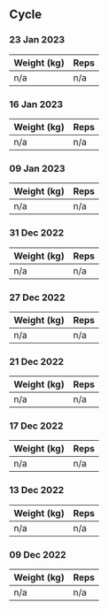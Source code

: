 ## Cycle

### 23 Jan 2023

| Weight (kg) | Reps |
| ----------- | ---- |
| n/a | n/a |

### 16 Jan 2023

| Weight (kg) | Reps |
| ----------- | ---- |
| n/a | n/a |

### 09 Jan 2023

| Weight (kg) | Reps |
| ----------- | ---- |
| n/a | n/a |

### 31 Dec 2022

| Weight (kg) | Reps |
| ----------- | ---- |
| n/a | n/a |

### 27 Dec 2022

| Weight (kg) | Reps |
| ----------- | ---- |
| n/a | n/a |

### 21 Dec 2022

| Weight (kg) | Reps |
| ----------- | ---- |
| n/a | n/a |

### 17 Dec 2022

| Weight (kg) | Reps |
| ----------- | ---- |
| n/a | n/a |

### 13 Dec 2022

| Weight (kg) | Reps |
| ----------- | ---- |
| n/a | n/a |

### 09 Dec 2022

| Weight (kg) | Reps |
| ----------- | ---- |
| n/a | n/a |